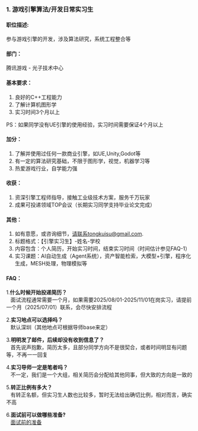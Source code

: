 ### 1. 游戏引擎算法/开发日常实习生


#### 职位描述:
参与游戏引擎的开发，涉及算法研究，系统工程整合等


#### 部门：
腾讯游戏 - 光子技术中心


#### 基本要求：
1. 良好的C++工程能力
2. 了解计算机图形学
3. 实习时间3个月以上
   
PS：如果同学没有UE引擎的使用经验，实习时间需要保证4个月以上


#### 加分：
1. 了解并使用过任何一款商业引擎，如UE,Unity,Godot等
2. 有一定的算法研究基础，不限于图形学，视觉，机器学习等
3. 热爱游戏行业，自学能力强


#### 收获：
1. 资深引擎工程师指导，接触工业级技术方案，服务千万玩家
2. 成果可投递领域TOP会议（长期实习同学支持毕业论文完成）

#### 其他：
1. 如有意愿，或咨询细节，请联系tongkuisu@gmail.com.  
2. 标题格式：【引擎实习生】-姓名-学校  
3. 内容包含：个人简历，开始实习时间，结束实习时间（时间估计参见FAQ-1）
4. 实习课题：AI自动生成（Agent系统），资产智能检索，大模型+引擎，程序化生成，MESH处理，物理模拟等

#### FAQ：
1.**什么时候开始投递简历？**  
  &nbsp;&nbsp;&nbsp;面试流程通常需要一个月，如果需要2025/08/01-2025/11/01在岗实习，请提前一个月（2025/07/01）联系，会尽快安排流程  
  
2.**实习地点可以选择吗？**  
   &nbsp;&nbsp;&nbsp;默认深圳（其他地点可根据导师base来定）
  
3.**明明发了邮件，后续却没有收到信息了？**  
   &nbsp;&nbsp;&nbsp;首先说声抱歉，简历太多，且部分同学方向不是很契合，或者时间明显有问题等，不再一一回复
  
4.**实习导师一定是笔者吗？**  
   &nbsp;&nbsp;&nbsp;不一定，我们是一个大组，相关简历会分配给其他同事，但大致的方向是一致的

5.**转正比例有多大？**  
   &nbsp;&nbsp;&nbsp;有转正名额，但实习生人数也比较多，暂时无法给出确切比例，相对而言，确实不高

6.**面试前可以做哪些准备?**  
&nbsp;&nbsp;&nbsp;[面试前的准备](https://zhuanlan.zhihu.com/p/1924932487018189306)  

   


